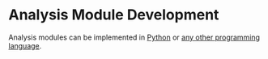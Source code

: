 # Analysis Module Development

Analysis modules can be implemented in [Python]() or [any other programming language]().